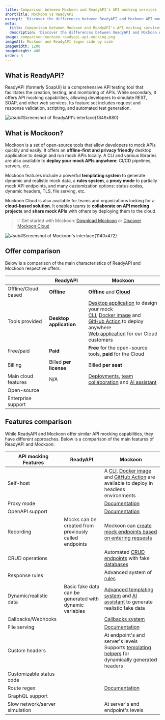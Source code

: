 ```yaml
---
title: Comparison between Mockoon and ReadyAPI's API mocking services
shortTitle: Mockoon vs ReadyAPI
excerpt: 'Discover the differences between ReadyAPI and Mockoon API mocking services: cloud offer, features, and more'
meta:
  title: Comparison between Mockoon and ReadyAPI's API mocking services
  description: 'Discover the differences between ReadyAPI and Mockoon API mocking services: cloud offer, features, and more'
image: comparison-mockoon-readyapi-api-mocking.png
imageAlt: Mockoon and ReadyAPI logos side by side
imageWidth: 1200
imageHeight: 400
order: 4
---
```


## What is ReadyAPI?

ReadyAPI (formerly SoapUI) is a comprehensive API testing tool that facilitates the creation, testing, and monitoring of APIs. While secondary, it offers API mocking capabilities, allowing developers to simulate REST, SOAP, and other web services. Its feature set includes request and response validation, scripting, and automated test generation.

![#sub#Screenshot of ReadyAPI's interface{1849x880}](/images/compare/api-mocking-comparison-readyapi-screenshot.png)

## What is Mockoon?

Mockoon is a set of open-source tools that allow developers to mock APIs quickly and easily. It offers an **offline-first and privacy friendly** desktop application to design and run mock APIs locally. A CLI and various libraries are also available to **deploy your mock APIs anywhere**: CI/CD pipelines, servers, etc.

Mockoon features include a powerful **templating system** to generate dynamic and realistic mock data, a **rules system**, a **proxy mode** to partially mock API endpoints, and many customization options: status codes, dynamic headers, TLS, file serving, etc.

Mockoon Cloud is also available for teams and organizations looking for a **cloud-based solution**. It enables teams to **collaborate on API mocking projects** and **share mock APIs** with others by deploying them to the cloud.

> 💡 Get started with Mockoon: [Download Mockoon](/download/) or [Discover Mockoon Cloud](/cloud/)

![#sub#Screenshot of Mockoon's interface{1140x472}](/images/compare/api-mocking-comparison-mockoon-screenshot.png)

## Offer comparison

Below is a comparison of the main characteristics of ReadyAPI and Mockoon respective offers:

|                                                        | ReadyAPI                                                                       | Mockoon                                                                                                                                                                                                                                                                                                             |
| ------------------------------------------------------ | ------------------------------------------------------------------------------ | ------------------------------------------------------------------------------------------------------------------------------------------------------------------------------------------------------------------------------------------------------------------------------------------------------------------- |
| <span class="text-gray-700">Offline/Cloud based</span> | **Offline**                                                                    | **Offline** and [**Cloud** ](/cloud/)                                                                                                                                                                                                                                                                               |
| <span class="text-gray-700">Tools provided</span>      | **Desktop application**                                                        | [Desktop application](/download/) to design your mock<br/> [CLI](/cli/), [Docker image](https://hub.docker.com/r/mockoon/cli) and [GitHub Action](https://github.com/marketplace/actions/mockoon-cli) to deploy anywhere<br/>[Web application](/docs/latest/mockoon-cloud/web-application/) for our Cloud customers |
| <span class="text-gray-700">Free/paid</span>           | **Paid**                                                                       | **Free** for the open-source tools, **paid** for the Cloud                                                                                                                                                                                                                                                          |
| <span class="text-gray-700">Billing</span>             | Billed **per license**                                                         | Billed **per seat**                                                                                                                                                                                                                                                                                                 |
| <span class="text-gray-700">Main cloud features</span> | N/A                                                                            | [Deployments](/docs/latest/mockoon-cloud/api-mock-cloud-deployments/), [team collaboration](/docs/latest/mockoon-cloud/data-synchronization-team-collaboration/) and [AI assistant](/docs/latest/mockoon-cloud/templates-and-ai-assistant/)                                                                         |
| <span class="text-gray-700">Open-source</span>         | <span class="text-danger fw-bold fs-3 me-2"><i class="icon-clear"></i></span>  | <span class="text-success fw-bold fs-3 me-2"><i class="icon-check"></i></span>                                                                                                                                                                                                                                      |
| <span class="text-gray-700">Enterprise support</span>  | <span class="text-success fw-bold fs-3 me-2"><i class="icon-check"></i></span> | <span class="text-success fw-bold fs-3 me-2"><i class="icon-check"></i></span>                                                                                                                                                                                                                                      |

## Features comparison

While ReadyAPI and Mockoon offer similar API mocking capabilities, they have different approaches. Below is a comparison of the main features of ReadyAPI and Mockoon:

| API mocking Features                                              | ReadyAPI                                                                                                                              | Mockoon                                                                                                                                                                                                                                                                      |
| ----------------------------------------------------------------- | ------------------------------------------------------------------------------------------------------------------------------------- | ---------------------------------------------------------------------------------------------------------------------------------------------------------------------------------------------------------------------------------------------------------------------------- |
| <span class="text-gray-700">Self-host</span>                      | <span class="text-success fw-bold fs-3 me-2"><i class="icon-check"></i></span>                                                        | <span class="text-success fw-bold fs-3 me-2"><i class="icon-check"></i></span> A [CLI](/cli/), [Docker image](https://hub.docker.com/r/mockoon/cli) and [GitHub Action](https://github.com/marketplace/actions/mockoon-cli) are available to deploy in headless environments |
| <span class="text-gray-700">Proxy mode</span>                     | <span class="text-success fw-bold fs-3 me-2"><i class="icon-check"></i></span>                                                        | <span class="text-success fw-bold fs-3 me-2"><i class="icon-check"></i></span> [Documentation](/tutorials/partial-mocking-proxy/)                                                                                                                                            |
| <span class="text-gray-700">OpenAPI support </span>               | <span class="text-success fw-bold fs-3 me-2"><i class="icon-check"></i></span>                                                        | <span class="text-success fw-bold fs-3 me-2"><i class="icon-check"></i></span> [Documentation](/docs/latest/openapi/import-export-openapi-format/)                                                                                                                           |
| <span class="text-gray-700">Recording</span>                      | <span class="text-success fw-bold fs-3 me-2"><i class="icon-check"></i></span>Mocks can be created from previously called endpoints   | <span class="text-success fw-bold fs-3 me-2"><i class="icon-check"></i></span> Mockoon can [create mock endpoints based on entering requests](/tutorials/requests-recording-auto-mocking/)                                                                                   |
| <span class="text-gray-700">CRUD operations</span>                | <span class="text-danger fw-bold fs-3 me-2"><i class="icon-clear"></i></span>                                                         | <span class="text-success fw-bold fs-3 me-2"><i class="icon-check"></i></span> Automated [CRUD endpoints](/tutorials/create-full-rest-api-crud-routes/) with fake [databases](/docs/latest/data-buckets/overview/)                                                           |
| <span class="text-gray-700">Response rules</span>                 | <span class="text-success fw-bold fs-3 me-2"><i class="icon-check"></i></span>                                                        | <span class="text-success fw-bold fs-3 me-2"><i class="icon-check"></i></span> Advanced system of [rules](/docs/latest/route-responses/dynamic-rules/)                                                                                                                       |
| <span class="text-gray-700">Dynamic/realistic data</span>         | <span class="text-success fw-bold fs-3 me-2"><i class="icon-check"></i></span>Basic fake data can be generated with dynamic variables | <span class="text-success fw-bold fs-3 me-2"><i class="icon-check"></i></span> [Advanced templating system](/tutorials/generate-mock-json-data/) and [AI assistant](/ai-powered-api-mocking/) to generate realistic fake data                                                |
| <span class="text-gray-700">Callbacks/Webhooks</span>             | <span class="text-success fw-bold fs-3 me-2"><i class="icon-check"></i></span>                                                        | <span class="text-success fw-bold fs-3 me-2"><i class="icon-check"></i></span> [Callbacks system](/docs/latest/callbacks/overview/)                                                                                                                                          |
| <span class="text-gray-700">File serving</span>                   | <span class="text-success fw-bold fs-3 me-2"><i class="icon-check"></i></span>                                                        | <span class="text-success fw-bold fs-3 me-2"><i class="icon-check"></i></span> [Documentation](/docs/latest/response-configuration/file-serving/)                                                                                                                            |
| <span class="text-gray-700">Custom headers</span>                 | <span class="text-success fw-bold fs-3 me-2"><i class="icon-check"></i></span>                                                        | <span class="text-success fw-bold fs-3 me-2"><i class="icon-check"></i></span> At endpoint's and server's levels<br/>Supports [templating helpers](/docs/latest/templating/overview/#headers-templating) for dynamically generated headers                                   |
| <span class="text-gray-700">Customizable status code</span>       | <span class="text-success fw-bold fs-3 me-2"><i class="icon-check"></i></span>                                                        | <span class="text-success fw-bold fs-3 me-2"><i class="icon-check"></i></span>                                                                                                                                                                                               |
| <span class="text-gray-700">Route regex</span>                    | <span class="text-success fw-bold fs-3 me-2"><i class="icon-check"></i></span>                                                        | <span class="text-success fw-bold fs-3 me-2"><i class="icon-check"></i></span> [Documentation](/docs/latest/api-endpoints/routing/)                                                                                                                                          |
| <span class="text-gray-700">GraphQL support</span>                | <span class="text-danger fw-bold fs-3 me-2"><i class="icon-clear"></i></span>                                                         | <span class="text-danger fw-bold fs-3 me-2"><i class="icon-clear"></i></span>                                                                                                                                                                                                |
| <span class="text-gray-700">Slow network/server simulation</span> | <span class="text-success fw-bold fs-3 me-2"><i class="icon-check"></i></span>                                                        | <span class="text-success fw-bold fs-3 me-2"><i class="icon-check"></i></span> At server's and endpoint's levels                                                                                                                                                             |
